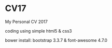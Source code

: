 # CV17
My Personal CV 2017

coding using simple html5 & css3

bower install: bootstrap 3.3.7 & font-awesome 4.7.0
